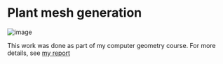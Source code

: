 # Plant mesh generation

![image](https://github.com/user-attachments/assets/e32152f1-0cb7-415b-b2ee-e3cfb654287d)


This work was done as part of my computer geometry course. 
For more details, see [my report](./rapport.pdf)
